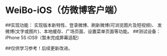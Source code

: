# WeiBo-iOS（仿微博客户端）
##实现功能：
  实现版本新特性、登录微博、刷新微博(可浏览图片及短视频)、
发微博(文字或图片)、本地缓存、广场页面、设置菜单页面等功能。
##测试设备：iPhone 5S iOS9（暂未完成屏幕适配）

##仅供学习参考！后续更新改进。
